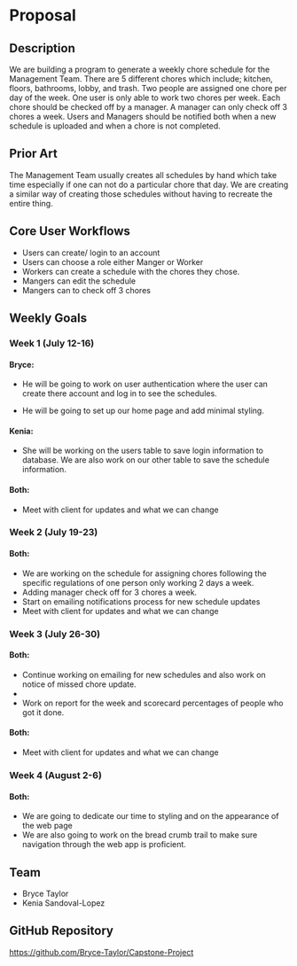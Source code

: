 # Proposal
## Description
We are building a program to generate a weekly chore schedule for the Management Team. There are 5 
different chores which include; kitchen, floors, bathrooms, lobby, and trash. Two people are 
assigned one chore per day of the week. One user is only able to work two chores per week. 
Each chore should be checked off by a manager. A manager can only check off 3 chores a week. 
Users and Managers should be notified both when a new schedule is uploaded and when a chore is
not completed.
## Prior Art
The Management Team usually creates all schedules by hand which take time especially if one can 
not do a particular chore that day. We are creating a similar way of creating those schedules 
without having to recreate the entire thing. 
## Core User Workflows
- Users can create/ login to an account
- Users can choose a role either Manger or Worker
- Workers can create a schedule with the chores they chose.
- Mangers can edit the schedule
- Mangers can to check off 3 chores
## Weekly Goals
### Week 1 (July 12-16)
#### Bryce:
- He will be going to work on user authentication where the user can create there account 
  and log in to see the schedules.
  
- He will be going to set up our home page and add minimal styling.

#### Kenia:
- She will be working on the users table to save login information to database. We are also 
  work on our other table to save the schedule information.
  
#### Both:
- Meet with client for updates and what we can change 


### Week 2 (July 19-23)
#### Both:
- We are working on the schedule for assigning chores following the specific regulations 
of one person only working 2 days a week.
- Adding manager check off for 3 chores a week. 
- Start on emailing notifications process for new schedule updates
- Meet with client for updates and what we can change

### Week 3 (July 26-30)
#### Both:
- Continue working on emailing for new schedules and also work on notice of missed chore update.
- 
- Work on report for the week and scorecard percentages of people who got it done.

#### Both:
- Meet with client for updates and what we can change

### Week 4 (August 2-6)
#### Both:
- We are going to dedicate our time to styling and on the appearance of the web page
- We are also going to work on the bread crumb trail to make sure navigation through the 
web app is proficient. 
  
## Team
- Bryce Taylor
- Kenia Sandoval-Lopez

## GitHub Repository 
https://github.com/Bryce-Taylor/Capstone-Project
